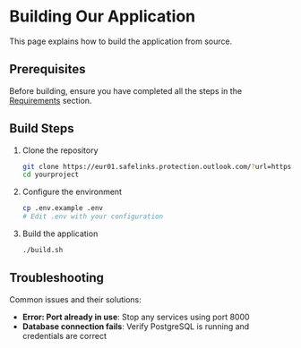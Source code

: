 # Building Our Application

This page explains how to build the application from source.

## Prerequisites

Before building, ensure you have completed all the steps in the [Requirements](requirements.md) section.

## Build Steps

1. Clone the repository
   ```bash
   git clone https://eur01.safelinks.protection.outlook.com/?url=https%3A%2F%2Fgithub.com%2Fyourusername%2Fyourproject.git&data=05%7C02%7Cwillem.van.heemstra%40asml.com%7C638cad1beabe4f05d05508dd5f240e68%7Caf73baa8f5944eb2a39d93e96cad61fc%7C1%7C0%7C638771330685290591%7CUnknown%7CTWFpbGZsb3d8eyJFbXB0eU1hcGkiOnRydWUsIlYiOiIwLjAuMDAwMCIsIlAiOiJXaW4zMiIsIkFOIjoiTWFpbCIsIldUIjoyfQ%3D%3D%7C0%7C%7C%7C&sdata=S5wddJ8ahlmLC0AfBrGU8mHxOPzixygRhY2mml7xh6A%3D&reserved=0
   cd yourproject
   ```

2. Configure the environment
   ```bash
   cp .env.example .env
   # Edit .env with your configuration
   ```

3. Build the application
   ```bash
   ./build.sh
   ```

## Troubleshooting

Common issues and their solutions:

- **Error: Port already in use**: Stop any services using port 8000
- **Database connection fails**: Verify PostgreSQL is running and credentials are correct 

